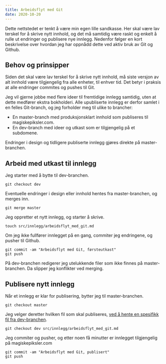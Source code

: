 ```yaml
---
title: Arbeidsflyt med Git
date: 2020-10-20
---
```


Dette nettstedet er tenkt å være min egen lille sandkasse. Her skal være lav terskel for å skrive nytt innhold, og det må samtidig være raskt og enkelt å rulle ut endringer og publisere nye innlegg. Nedenfor følger en kort beskrivelse over hvordan jeg har oppnådd dette ved aktiv bruk av Git og Github.


## Behov og prinsipper

Siden det skal være lav terskel for å skrive nytt innhold, må siste versjon av alt innhold være tilgjengelig fra alle enheter, til enhver tid. Det betyr i praksis at alle endringer commites og pushes til Git.

Jeg vil gjerne jobbe med flere ideer til fremtidige innlegg samtidig, uten at dette medfører ekstra bokholderi. Alle upubliserte innlegg er derfor samlet i en felles Git-branch, og jeg forholder meg til ulike to brancher:


- En master-branch med produksjonsklart innhold som publiseres til magiskepiksler.com.
- En dev-branch med ideer og utkast som er tilgjengelig på et subdomene.

Endringer i design og tidligere publiserte innlegg gjøres direkte på master-branchen.



## Arbeid med utkast til innlegg


Jeg starter med å bytte til dev-branchen.

    git checkout dev


Eventuelle endringer i design eller innhold hentes fra master-branchen, og merges inn.

    git merge master


Jeg oppretter et nytt innlegg, og starter å skrive.

    touch src/innlegg/arbeidsflyt_med_git.md


Om jeg ikke fullfører innlegget på en gang, commiter jeg endringene, og pusher til Github.

    git commit -am "Arbeidsflyt med Git, førsteutkast"
    git push


På dev-branchen redigerer jeg utelukkende filer som ikke finnes på master-branchen. Da slipper jeg konflikter ved merging.


## Publisere nytt innlegg

Når et innlegg er klar for publisering, bytter jeg til master-branchen.

    git checkout master


Jeg velger deretter hvilken fil som skal publiseres, [ved å hente en spesifikk fil fra dev-branchen](https://jasonrudolph.com/blog/2009/02/25/git-tip-how-to-merge-specific-files-from-another-branch/).

    git checkout dev src/innlegg/arbeidsflyt_med_git.md


Jeg commiter og pusher, og etter noen få minutter er innlegget tilgjengelig på magiskepiksler.com

    git commit -am "Arbeidsflyt med Git, publisert"
    git push


